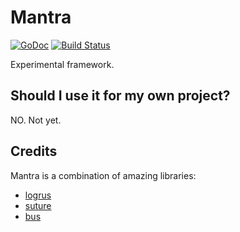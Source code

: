 # Mantra

[![GoDoc](https://godoc.org/glorieux.io/mantra?status.svg)](https://godoc.org/glorieux.io/mantra)
[![Build Status](https://travis-ci.org/glorieux/mantra.svg?branch=master)](https://travis-ci.org/glorieux/mantra)

Experimental framework.

## Should I use it for my own project?

NO. Not yet.

## Credits

Mantra is a combination of amazing libraries:

* [logrus](https://github.com/sirupsen/logrus)
* [suture](https://github.com/thejerf/suture)
* [bus](https://github.com/mustafaturan/bus)
